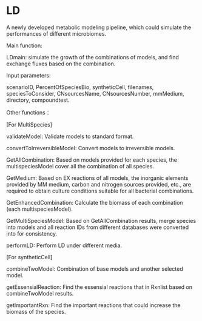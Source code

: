 # LD
A newly developed metabolic modeling pipeline, which could simulate the performances of different microbiomes.


Main function:

LDmain:  simulate the growth of the combinations of models, and find exchange fluxes based on the combination.


Input parameters: 

scenarioID, PercentOfSpeciesBio, syntheticCell, filenames, speciesToConsider, CNsourcesName, CNsourcesNumber, mmMedium, directory, compoundtest.


Other functions：

[For MultiSpecies]

validateModel: Validate models to standard format.

convertToIrreversibleModel: Convert models to irreversible models.

GetAllCombination: Based on models provided for each species, the multispeciesModel cover all the combination of all species.

GetMedium: Based on EX reactions of all models, the inorganic elements provided by MM medium, carbon and nitrogen sources provided, etc., are required to obtain culture conditions suitable for all bacterial combinations. 

GetEnhancedCombination: Calculate the biomass of each combination (each multispeciesModel).

GetMultiSpeciesModel: Based on GetAllCombination results, merge species into models and all reaction IDs from different databases were converted into for consistency.

performLD: Perform LD under different media.

[For syntheticCell]

combineTwoModel: Combination of base models and another selected model. 

getEssensialReaction: Find the essensial reactions that in Rxnlist based on combineTwoModel results.

getImportantRxn: Find the important reactions that could increase the biomass of the species.

